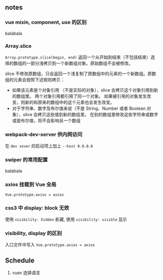 ## notes

### vue mixin, component, use 的区别

balabala

### Array.slice

`Array.prototype.slice(begin, end)` 返回一个从开始到结束（不包括结束）选择的数组的一部分浅拷贝到一个新数组对象。原始数组不会被修改。

slice 不修改原数组，只会返回一个浅复制了原数组中的元素的一个新数组。原数组的元素会按照下述规则拷贝：

- 如果该元素是个对象引用 （不是实际的对象），slice 会拷贝这个对象引用到新的数组里。 两个对象引用都引用了同一个对象。 如果被引用的对象发生改变，则新的和原来的数组中的这个元素也会发生改变。
- 对于字符串、数字及布尔值来说（不是 String、Number 或者 Boolean 对象），slice 会拷贝这些值到新的数组里。 在别的数组里修改这些字符串或数字或是布尔值，将不会影响另一个数组

### webpack-dev-server 供内网访问

在 `dev sever` 的启动项上加上 `--host 0.0.0.0`

### swiper 的常用配置

balabala

### axios 挂载到 Vue 全局

`Vue.prototype.axios = axios`

### css3 中 display: block 无效

使用 `visibility: hidden` 影藏, 使用 `visibility: visible` 显示

### visibility, display 的区别

入口文件中写入 `Vue.prototype.axios = axios`

## Schedule

1. vuex 选择语言